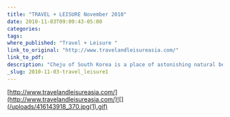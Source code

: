 ```yaml
---
title: "TRAVEL + LEISURE November 2010"
date: 2010-11-03T09:09:43-05:00
categories: 
tags:
where_published: "Travel + Leisure "
link_to_original: "http://www.travelandleisureasia.com/"
link_to_pdf:
description: "Cheju of South Korea is a place of astonishing natural beauty. An essay appears in this month's T+L. "
_slug: 2010-11-03-travel_leisure1
---
```


[http://www.travelandleisureasia.com/](http://www.travelandleisureasia.com/)![](/uploads/416143918_370.jpg(1).gif)

